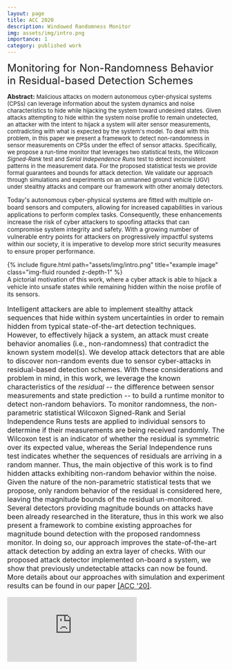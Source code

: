 ```yaml
---
layout: page
title: ACC 2020
description: Windowed Randomness Monitor
img: assets/img/intro.png
importance: 1
category: published work
---
```



<font size="+2.6">Monitoring for Non-Randomness Behavior in Residual-based Detection Schemes</font>
<br/>
  
<!-- <img src="https://pauljbonczek.github.io/files/ACC2020.png" style="float:right;margin:0px 0px 0px 15px" width="350" height="210" /> 
<p style="font-size:16.8px;"> -->


<p style="font-size:13px"><span style="font-size:14px"><b>Abstract:</b></span> Malicious attacks on modern autonomous cyber-physical systems (CPSs) can leverage information about the system dynamics and noise characteristics to hide while hijacking the system toward undesired states. Given attacks attempting to hide within the system noise profile to remain undetected, an attacker with the intent to hijack a system will alter sensor measurements, contradicting with what is expected by the system's model. To deal with this problem, in this paper we present a framework to detect non-randomness in sensor measurements on CPSs under the effect of sensor attacks. Specifically, we propose a run-time monitor that leverages two statistical tests, the <i>Wilcoxon Signed-Rank</i> test and <i>Serial Independence Runs</i> test to detect inconsistent patterns in the measurement data. For the proposed statistical tests we provide formal guarantees and bounds for attack detection. We validate our approach through simulations and experiments on an unmanned ground vehicle (UGV) under stealthy attacks and compare our framework with other anomaly detectors.</p>
    
Today's autonomous cyber-physical systems are fitted with multiple on-board sensors and computers, allowing for increased capabilities 
in various applications to perform complex tasks. Consequently, these enhancements increase the risk of cyber attackers to spoofing 
attacks that can compromise system integrity and safety. With a growing number of vulnerable entry points for attackers on progressively 
impactful systems within our society, it is imperative to develop more strict security measures to ensure proper performance.

<div class="row row-cols-1 justify-content-center">
    <!-- <div class="col-sm mt-3 mt-md-0"> -->
    <div class="col-7">
        {% include figure.html path="assets/img/intro.png" title="example image" class="img-fluid rounded z-depth-1" %}
    </div>
</div>
<div class="caption">
    A pictorial motivation of this work, where a cyber attack is able to hijack a vehicle into unsafe states while remaining hidden within the noise profile of its sensors.
</div>





<p style="font-size:16px;">Intelligent attackers are able to implement stealthy attack sequences 
that hide within system uncertainties in order to remain hidden from typical state-of-the-art detection techniques. However, to effectively hijack a system, an attack must create behavior anomalies (i.e., non-randomness) that contradict the known system model(s). We develop attack detectors that are able to discover non-random events due to sensor cyber-attacks in residual-based detection schemes. With these considerations and problem in mind, in this work, we leverage the known characteristics of the <i>residual</i> -- the difference between sensor measurements and state prediction -- to build a runtime monitor to detect non-random behaviors. To monitor randomness, the non-parametric statistical Wilcoxon Signed-Rank and Serial Independence Runs tests are applied to individual sensors to determine if their measurements are being received randomly. The Wilcoxon test is an indicator of whether the residual is symmetric over its expected value, whereas the Serial Independence runs test indicates whether the sequences of residuals are arriving in a random manner. Thus, the main objective of this work is to find hidden attacks exhibiting non-random behavior within the noise. Given the nature of the non-parametric statistical tests that we propose, only random behavior of the residual is considered here, leaving the magnitude bounds of the residual un-monitored. Several detectors providing magnitude bounds on attacks have been already researched in the literature, thus in this work we also present a framework to combine existing approaches for magnitude bound detection with the proposed randomness monitor. In doing so, our approach improves the state-of-the-art attack detection by adding an extra layer of checks. With our proposed attack detector implemented on-board a system, we show that previously undetectable attacks can now be found. More details about our approaches with simulation 
and experiment results can be found in our paper <a href="https://ieeexplore.ieee.org/document/9147412" target="_blank" rel="noopener noreferrer">[ACC '20]</a>.
</p>

<div style="width:55%;"><iframe src="https://www.youtube.com/embed/RmWHkTrjJpA" frameborder="0" allow="accelerometer; autoplay; clipboard-write; encrypted-media; gyroscope; picture-in-picture" allowfullscreen></iframe></div>

<!-- <a href="https://www.sciencedirect.com/science/article/pii/S2405896320311642" target="_blank" rel="noopener noreferrer">[IFAC '20]</a>, 
  and <a href="https://ieeexplore.ieee.org/document/9482962" target="_blank" rel="noopener noreferrer">[ACC '21]</a>. -->


<!-- Every project has a beautiful feature showcase page.
It's easy to include images in a flexible 3-column grid format.
Make your photos 1/3, 2/3, or full width.

To give your project a background in the portfolio page, just add the img tag to the front matter like so:

    ---
    layout: page
    title: project
    description: a project with a background image
    img: /assets/img/12.jpg
    ---
-->


<!-- You can also put regular text between your rows of images.
Say you wanted to write a little bit about your project before you posted the rest of the images.
You describe how you toiled, sweated, *bled* for your project, and then... you reveal it's glory in the next row of images.


<!--The code is simple.
Just wrap your images with `<div class="col-sm">` and place them inside `<div class="row">` (read more about the <a href="https://getbootstrap.com/docs/4.4/layout/grid/">Bootstrap Grid</a> system).
To make images responsive, add `img-fluid` class to each; for rounded corners and shadows use `rounded` and `z-depth-1` classes.
Here's the code for the last row of images above: -->

<!-- {% raw %}
```html
<div class="row justify-content-sm-center">
    <div class="col-sm-8 mt-3 mt-md-0">
        {% include figure.html path="assets/img/6.jpg" title="example image" class="img-fluid rounded z-depth-1" %}
    </div>
    <div class="col-sm-4 mt-3 mt-md-0">
        {% include figure.html path="assets/img/11.jpg" title="example image" class="img-fluid rounded z-depth-1" %}
    </div>
</div>
```
{% endraw %} -->
